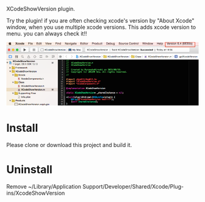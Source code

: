XCodeShowVersion plugin.

Try the plugin! if you are often checking xcode's version by "About Xcode" window, when you use multiple xcode versions.
This adds xcode version to menu. you can always check it!!

![version.png](version.png)

# Install

Please clone or download this project and build it.

# Uninstall

Remove ~/Library/Application Support/Developer/Shared/Xcode/Plug-ins/XcodeShowVersion
